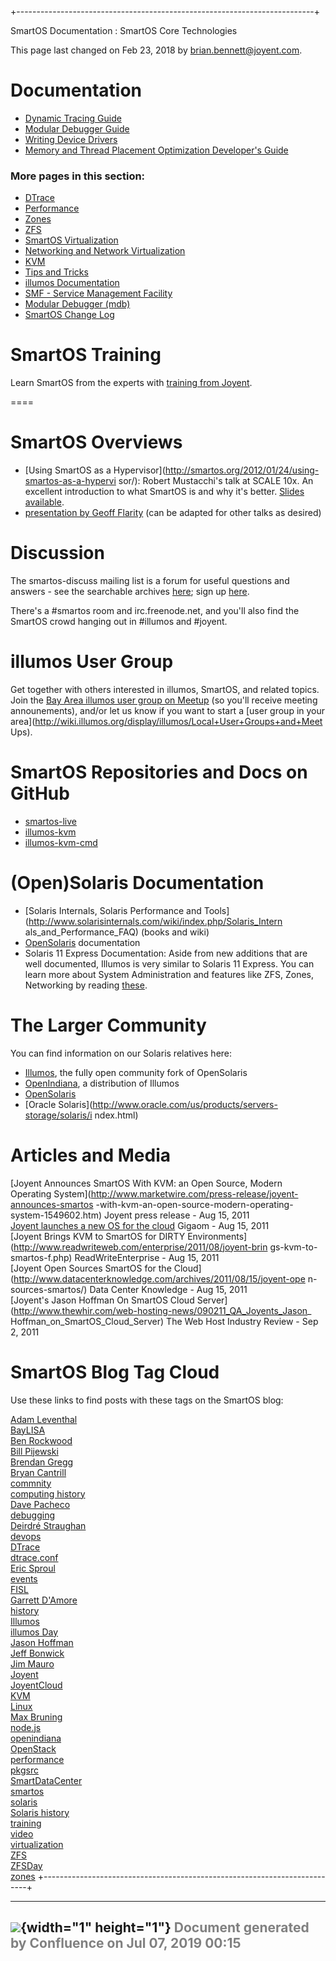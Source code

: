 +--------------------------------------------------------------------------+
<div class="pageheader">

<span class="pagetitle"> SmartOS Documentation : SmartOS Core
Technologies </span>

</div>

<div class="pagesubheading">

This page last changed on Feb 23, 2018 by
<font color="#0050B2">brian.bennett@joyent.com</font>.

</div>

Documentation
=================

- [Dynamic Tracing Guide](http://illumos.org/books/dtrace/)
- [Modular Debugger Guide](http://illumos.org/books/mdb/)
- [Writing Device Drivers](http://illumos.org/books/wdd/)
- [Memory and Thread Placement Optimization Developer's
    Guide](http://illumos.org/books/lgrps/)

### More pages in this section:

- [DTrace](DTrace.html "DTrace")
- [Performance](Performance.html "Performance")
- [Zones](Zones.html "Zones")
- [ZFS](ZFS.html "ZFS")
- [SmartOS
    Virtualization](SmartOS%20Virtualization.html "SmartOS Virtualizatio
n")
- [Networking and Network
    Virtualization](Networking%20and%20Network%20Virtualization.html "Ne
tworking and Network Virtualization")
- [KVM](KVM.html "KVM")
- [Tips and Tricks](Tips%20and%20Tricks.html "Tips and Tricks")
- [illumos
    Documentation](illumos%20Documentation.html "illumos Documentation")
- [SMF - Service Management
    Facility](SMF%20-%20Service%20Management%20Facility.html "SMF - Serv
ice Management Facility")
- [Modular
    Debugger (mdb)](Modular%20Debugger%20(mdb).html "Modular Debugger (m
db)")
- [SmartOS Change
    Log](SmartOS%20Change%20Log.html "SmartOS Change Log")

SmartOS Training
====================

Learn SmartOS from the experts with [training from
Joyent](https://www.joyent.com/training-services/).


====

SmartOS Overviews
=====================

- [Using SmartOS as a
    Hypervisor](http://smartos.org/2012/01/24/using-smartos-as-a-hypervi
sor/):
    Robert Mustacchi's talk at SCALE 10x. An excellent introduction to
    what SmartOS is and why it's better. [Slides
    available](https://fingolfin.org/illumos/talks/scale2012.pdf).
- [presentation by Geoff
    Flarity](https://github.com/gflarity/smartos_presentation) (can be
    adapted for other talks as desired)

Discussion
==============

The smartos-discuss mailing list is a forum for useful questions and
answers - see the searchable archives
[here](https://www.listbox.com/member/archive/184463/); sign up
[here](http://smartos.org/smartos-mailing-list/).

There's a \#smartos room and irc.freenode.net, and you'll also find the
SmartOS crowd hanging out in \#illumos and \#joyent.

illumos User Group
======================

Get together with others interested in illumos, SmartOS, and related
topics. Join the [Bay Area illumos user group on
Meetup](http://www.meetup.com/illumos-User-Group/) (so you'll receive
meeting announements), and/or let us know if you want to start a [user
group in your
area](http://wiki.illumos.org/display/illumos/Local+User+Groups+and+Meet
Ups).

SmartOS Repositories and Docs on GitHub
===========================================

- [smartos-live](https://github.com/joyent/smartos-live)
- [illumos-kvm](https://github.com/joyent/illumos-kvm)
- [illumos-kvm-cmd](https://github.com/joyent/illumos-kvm-cmd)

(Open)Solaris Documentation
===============================

- [Solaris Internals, Solaris Performance and
    Tools](http://www.solarisinternals.com/wiki/index.php/Solaris_Intern
als_and_Performance_FAQ)
    (books and wiki)
- [OpenSolaris](http://hub.opensolaris.org/bin/view/Main/documentation
)
    documentation
- Solaris 11 Express Documentation: Aside from new additions that are
    well documented, Illumos is very similar to Solaris 11 Express. You
    can learn more about System Administration and features like ZFS,
    Zones, Networking by
    reading [these](http://docs.oracle.com/cd/E19963-01/index.html).

The Larger Community
========================

You can find information on our Solaris relatives here:

- [Illumos](https://www.illumos.org/), the fully open community fork
    of OpenSolaris
- [OpenIndiana](http://openindiana.org/), a distribution of Illumos
- [OpenSolaris](http://hub.opensolaris.org/bin/view/Main/)
- [Oracle
    Solaris](http://www.oracle.com/us/products/servers-storage/solaris/i
ndex.html)

Articles and Media
======================

[Joyent Announces SmartOS With KVM: an Open Source, Modern Operating
System](http://www.marketwire.com/press-release/joyent-announces-smartos
-with-kvm-an-open-source-modern-operating-system-1549602.htm)
Joyent press release - Aug 15, 2011\
[Joyent launches a new OS for the
cloud](http://gigaom.com/cloud/joyent-launches-a-new-os-for-the-cloud/)
Gigaom - Aug 15, 2011\
[Joyent Brings KVM to SmartOS for DIRTY
Environments](http://www.readwriteweb.com/enterprise/2011/08/joyent-brin
gs-kvm-to-smartos-f.php)
ReadWriteEnterprise - Aug 15, 2011\
[Joyent Open Sources SmartOS for the
Cloud](http://www.datacenterknowledge.com/archives/2011/08/15/joyent-ope
n-sources-smartos/)
Data Center Knowledge - Aug 15, 2011\
[Joyent's Jason Hoffman On SmartOS Cloud
Server](http://www.thewhir.com/web-hosting-news/090211_QA_Joyents_Jason_
Hoffman_on_SmartOS_Cloud_Server) The
Web Host Industry Review - Sep 2, 2011

SmartOS Blog Tag Cloud
==========================

Use these links to find posts with these tags on the SmartOS blog:

[Adam Leventhal](http://smartos.org/tag/adam-leventhal/)\
[BayLISA](http://smartos.org/tag/baylisa/)\
[Ben Rockwood](http://smartos.org/tag/ben-rockwood/)\
[Bill Pijewski](http://smartos.org/tag/bill-pijewski/)\
[Brendan Gregg](http://smartos.org/tag/brendan-gregg/)\
[Bryan Cantrill](http://smartos.org/tag/bryan-cantrill/)\
[commnity](http://smartos.org/tag/commnity/)\
[computing history](http://smartos.org/tag/computing-history/)\
[Dave Pacheco](http://smartos.org/tag/dave-pacheco/)\
[debugging](http://smartos.org/tag/debugging/)\
[Deirdré Straughan](http://smartos.org/tag/deirdre-straughan/)\
[devops](http://smartos.org/tag/devops/)\
[DTrace](http://smartos.org/tag/dtrace/)\
[dtrace.conf](http://smartos.org/tag/dtrace-conf/)\
[Eric Sproul](http://smartos.org/tag/eric-sproul/)\
[events](http://smartos.org/tag/events/)\
[FISL](http://smartos.org/tag/fisl/)\
[Garrett D'Amore](http://smartos.org/tag/garrett-damore/)\
[history](http://smartos.org/tag/history/)\
[Illumos](http://smartos.org/tag/illumos/)\
[illumos Day](http://smartos.org/tag/illumos-day/)\
[Jason Hoffman](http://smartos.org/tag/jason-hoffman/)\
[Jeff Bonwick](http://smartos.org/tag/jeff-bonwick/)\
[Jim Mauro](http://smartos.org/tag/jim-mauro/)\
[Joyent](http://smartos.org/tag/joyent/)\
[JoyentCloud](http://smartos.org/tag/joyentcloud/)\
[KVM](http://smartos.org/tag/kvm/)\
[Linux](http://smartos.org/tag/linux/)\
[Max Bruning](http://smartos.org/tag/max-bruning/)\
[node.js](http://smartos.org/tag/node-js/)\
[openindiana](http://smartos.org/tag/openindiana/)\
[OpenStack](http://smartos.org/tag/openstack/)\
[performance](http://smartos.org/tag/performance/)\
[pkgsrc](http://smartos.org/tag/pkgsrc/)\
[SmartDataCenter](http://smartos.org/tag/smartdatacenter/)\
[smartos](http://smartos.org/tag/smartos/)\
[solaris](http://smartos.org/tag/solaris/)\
[Solaris history](http://smartos.org/tag/solaris-history/)\
[training](http://smartos.org/tag/training/)\
[video](http://smartos.org/tag/video/)\
[virtualization](http://smartos.org/tag/virtualization/)\
[ZFS](http://smartos.org/tag/zfs/)\
[ZFSDay](http://smartos.org/tag/zfsday/)\
[zones](http://smartos.org/tag/zones/)
+--------------------------------------------------------------------------+

  ----------------------------------------------------------------------------------
  ![](images/border/spacer.gif){width="1" height="1"}
  <font color="grey">Document generated by Confluence on Jul 07, 2019 00:15</font>
  ----------------------------------------------------------------------------------



